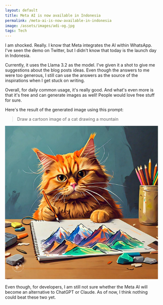 ```yaml
---
layout: default
title: Meta AI is now available in Indonesia
permalink: /meta-ai-is-now-available-in-indonesia
image: /assets/images/adi-og.jpg
tags: Tech
---
```


I am shocked. Really. I know that Meta integrates the AI within WhatsApp. I've seen the demo on Twitter, but I didn't know that today is the launch day in Indonesia.

Currently, it uses the Llama 3.2 as the model. I've given it a shot to give me suggestions about the blog posts ideas. Even though the answers to me were too generous, I still can use the answers as the source of the inspirations when I get stuck on writing.

Overall, for daily common usage, it's really good. And what's even more is that it's free and can generate images as well! People would love free stuff for sure.

Here's the result of the generated image using this prompt:

> Draw a cartoon image of a cat drawing a mountain

![The orange cat drawing a mountain](/assets/images/2024/12/cat-drawing-a-mountain.jpg)

Even though, for developers, I am still not sure whether the Meta AI will become an alternative to ChatGPT or Claude. As of now, I think nothing could beat these two yet.
